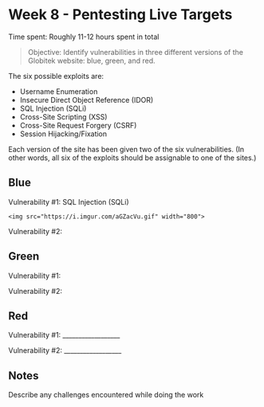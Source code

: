 # Week 8 - Pentesting Live Targets

Time spent: Roughly 11-12 hours spent in total

> Objective: Identify vulnerabilities in three different versions of the Globitek website: blue, green, and red.

The six possible exploits are:
* Username Enumeration
* Insecure Direct Object Reference (IDOR)
* SQL Injection (SQLi)
* Cross-Site Scripting (XSS)
* Cross-Site Request Forgery (CSRF)
* Session Hijacking/Fixation

Each version of the site has been given two of the six vulnerabilities. (In other words, all six of the exploits should be assignable to one of the sites.)

## Blue

Vulnerability #1: SQL Injection (SQLi)

    <img src="https://i.imgur.com/aGZacVu.gif" width="800">


Vulnerability #2: 


## Green

Vulnerability #1: 

Vulnerability #2: 


## Red

Vulnerability #1: __________________

Vulnerability #2: __________________


## Notes

Describe any challenges encountered while doing the work
